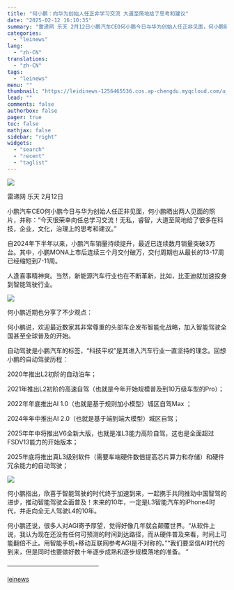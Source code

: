 ```yaml
---
title: "何小鹏：向华为创始人任正非学习交流 大道至简地给了思考和建议"
date: "2025-02-12 16:10:35"
summary: "雷递网 乐天 2月12日小鹏汽车CEO何小鹏今日与华为创始人任正非见面，何小鹏晒出两人见面的照片，并..."
categories:
  - "leinews"
lang:
  - "zh-CN"
translations:
  - "zh-CN"
tags:
  - "leinews"
menu: ""
thumbnail: "https://leidinews-1256465536.cos.ap-chengdu.myqcloud.com/u_News/20250212/6387497343204224864433427.jpeg"
lead: ""
comments: false
authorbox: false
pager: true
toc: false
mathjax: false
sidebar: "right"
widgets:
  - "search"
  - "recent"
  - "taglist"
---
```


![](https://p3-sign.toutiaoimg.com/tos-cn-i-axegupay5k/e696f97ccc154d5283a309205507c2bd~tplv-tt-origin-web:gif.jpeg?_iz=58558&from=article.pc_detail&lk3s=953192f4&x-expires=1739952365&x-signature=Q9lk7%2B4T%2BqhLUVqbZx702BJMtEg%3D)

雷递网 乐天 2月12日

小鹏汽车CEO何小鹏今日与华为创始人任正非见面，何小鹏晒出两人见面的照片，并称：“今天很荣幸向任总学习交流！无私，睿智，大道至简地给了很多在科技，企业，文化，治理上的思考和建议。”

自2024年下半年以来，小鹏汽车销量持续提升，最近已连续数月销量突破3万台。其中，小鹏MONA上市后连续三个月交付破万，交付周期也从最长的13-17周已经缩短到7-11周。

人逢喜事精神爽。当然，新能源汽车行业也在不断革新，比如，比亚迪就加速投身到智能驾驶行业。

![](https://p26-sign.toutiaoimg.com/tos-cn-i-6w9my0ksvp/b72b4588fc3a4e60bc5a84ac46f5a56c~tplv-tt-origin-web:gif.jpeg?_iz=58558&from=article.pc_detail&lk3s=953192f4&x-expires=1739952365&x-signature=NJeGOgf2j37YZs3HtTLHg%2Fj7sCI%3D)

何小鹏近期也分享了不少观点：

何小鹏说，欢迎最近数家其非常尊重的头部车企发布智能化战略，加入智能驾驶全国甚至全球普及的开始。

自动驾驶是小鹏汽车的标签，“科技平权”是其进入汽车行业一直坚持的理念。回想小鹏的自动驾驶历程：

2020年推出L2初阶的自动泊车；

2021年推出L2初阶的高速自驾（也就是今年开始规模普及到10万级车型的Pro）；

2022年年底推出AI 1.0（也就是基于规则加小模型）城区自驾Max ；

2024年年中推出AI 2.0（也就是基于端到端大模型）城区自驾；

2025年年中将推出V6全新大版，也就是准L3能力高阶自驾，这也是全面超过FSDV13能力的开始版本；

2025年底将推出真L3级别软件（需要车端硬件数倍提高芯片算力和存储）和硬件冗余能力的自动驾驶；

![](https://p3-sign.toutiaoimg.com/tos-cn-i-6w9my0ksvp/8d654448e49c4ae9811733f73f145027~tplv-tt-origin-web:gif.jpeg?_iz=58558&from=article.pc_detail&lk3s=953192f4&x-expires=1739952365&x-signature=AHKNqsiGijcXxRY3S52SyWnx9JU%3D)

何小鹏指出，欣喜于智能驾驶的时代终于加速到来，一起携手共同推动中国智驾的进步，推动智能驾驶全面普及！未来的10年，一定是L3智能汽车的iPhone4时代，并走向全无人驾驶L4的10年。

何小鹏还说，很多人对AGI寄予厚望，觉得好像几年就会颠覆世界。“从软件上说，我认为现在还没有任何可预测的时间到达路径，而从硬件普及来看，时间上可能翻倍不止。用智能手机+移动互联网参考AGI是不对称的。”“我们要坚信AI时代的到来，但是同时也要做好数十年逐步成熟和逐步规模落地的准备。 ”

———————————————

[leinews](https://www.leinews.com/n29015/detail.html)
